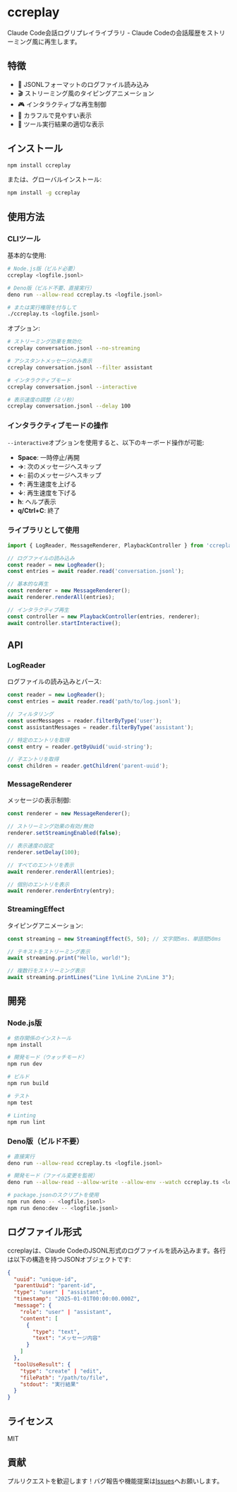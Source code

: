 # ccreplay

Claude Code会話ログリプレイライブラリ - Claude Codeの会話履歴をストリーミング風に再生します。

## 特徴

- 📜 JSONLフォーマットのログファイル読み込み
- 🎬 ストリーミング風のタイピングアニメーション
- 🎮 インタラクティブな再生制御
- 🎨 カラフルで見やすい表示
- 🔧 ツール実行結果の適切な表示

## インストール

```bash
npm install ccreplay
```

または、グローバルインストール:

```bash
npm install -g ccreplay
```

## 使用方法

### CLIツール

基本的な使用:
```bash
# Node.js版（ビルド必要）
ccreplay <logfile.jsonl>

# Deno版（ビルド不要、直接実行）
deno run --allow-read ccreplay.ts <logfile.jsonl>

# または実行権限を付与して
./ccreplay.ts <logfile.jsonl>
```

オプション:
```bash
# ストリーミング効果を無効化
ccreplay conversation.jsonl --no-streaming

# アシスタントメッセージのみ表示
ccreplay conversation.jsonl --filter assistant

# インタラクティブモード
ccreplay conversation.jsonl --interactive

# 表示速度の調整（ミリ秒）
ccreplay conversation.jsonl --delay 100
```

### インタラクティブモードの操作

`--interactive`オプションを使用すると、以下のキーボード操作が可能:

- **Space**: 一時停止/再開
- **→**: 次のメッセージへスキップ
- **←**: 前のメッセージへスキップ
- **↑**: 再生速度を上げる
- **↓**: 再生速度を下げる
- **h**: ヘルプ表示
- **q/Ctrl+C**: 終了

### ライブラリとして使用

```typescript
import { LogReader, MessageRenderer, PlaybackController } from 'ccreplay';

// ログファイルの読み込み
const reader = new LogReader();
const entries = await reader.read('conversation.jsonl');

// 基本的な再生
const renderer = new MessageRenderer();
await renderer.renderAll(entries);

// インタラクティブ再生
const controller = new PlaybackController(entries, renderer);
await controller.startInteractive();
```

## API

### LogReader

ログファイルの読み込みとパース:

```typescript
const reader = new LogReader();
const entries = await reader.read('path/to/log.jsonl');

// フィルタリング
const userMessages = reader.filterByType('user');
const assistantMessages = reader.filterByType('assistant');

// 特定のエントリを取得
const entry = reader.getByUuid('uuid-string');

// 子エントリを取得
const children = reader.getChildren('parent-uuid');
```

### MessageRenderer

メッセージの表示制御:

```typescript
const renderer = new MessageRenderer();

// ストリーミング効果の有効/無効
renderer.setStreamingEnabled(false);

// 表示速度の設定
renderer.setDelay(100);

// すべてのエントリを表示
await renderer.renderAll(entries);

// 個別のエントリを表示
await renderer.renderEntry(entry);
```

### StreamingEffect

タイピングアニメーション:

```typescript
const streaming = new StreamingEffect(5, 50); // 文字間5ms、単語間50ms

// テキストをストリーミング表示
await streaming.print("Hello, world!");

// 複数行をストリーミング表示
await streaming.printLines("Line 1\nLine 2\nLine 3");
```

## 開発

### Node.js版
```bash
# 依存関係のインストール
npm install

# 開発モード（ウォッチモード）
npm run dev

# ビルド
npm run build

# テスト
npm test

# Linting
npm run lint
```

### Deno版（ビルド不要）
```bash
# 直接実行
deno run --allow-read ccreplay.ts <logfile.jsonl>

# 開発モード（ファイル変更を監視）
deno run --allow-read --allow-write --allow-env --watch ccreplay.ts <logfile.jsonl>

# package.jsonのスクリプトを使用
npm run deno -- <logfile.jsonl>
npm run deno:dev -- <logfile.jsonl>
```

## ログファイル形式

ccreplayは、Claude CodeのJSONL形式のログファイルを読み込みます。各行は以下の構造を持つJSONオブジェクトです:

```json
{
  "uuid": "unique-id",
  "parentUuid": "parent-id",
  "type": "user" | "assistant",
  "timestamp": "2025-01-01T00:00:00.000Z",
  "message": {
    "role": "user" | "assistant",
    "content": [
      {
        "type": "text",
        "text": "メッセージ内容"
      }
    ]
  },
  "toolUseResult": {
    "type": "create" | "edit",
    "filePath": "/path/to/file",
    "stdout": "実行結果"
  }
}
```

## ライセンス

MIT

## 貢献

プルリクエストを歓迎します！バグ報告や機能提案は[Issues](https://github.com/yourname/ccreplay/issues)へお願いします。